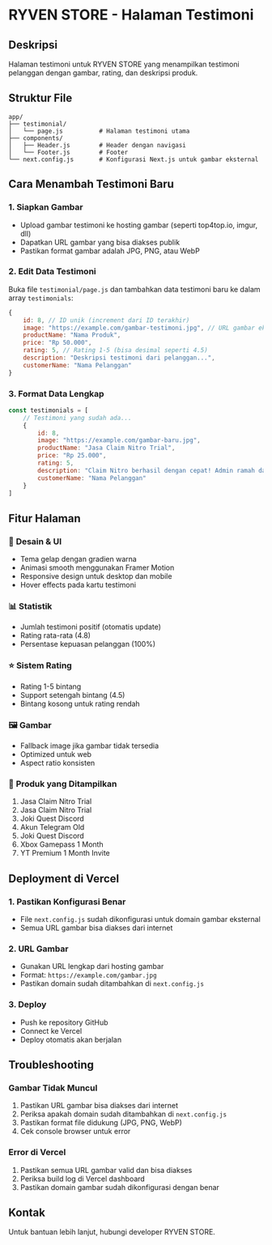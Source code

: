 # RYVEN STORE - Halaman Testimoni

## Deskripsi
Halaman testimoni untuk RYVEN STORE yang menampilkan testimoni pelanggan dengan gambar, rating, dan deskripsi produk.

## Struktur File
```
app/
├── testimonial/
│   └── page.js          # Halaman testimoni utama
├── components/
│   ├── Header.js        # Header dengan navigasi
│   └── Footer.js        # Footer
└── next.config.js       # Konfigurasi Next.js untuk gambar eksternal
```

## Cara Menambah Testimoni Baru

### 1. Siapkan Gambar
- Upload gambar testimoni ke hosting gambar (seperti top4top.io, imgur, dll)
- Dapatkan URL gambar yang bisa diakses publik
- Pastikan format gambar adalah JPG, PNG, atau WebP

### 2. Edit Data Testimoni
Buka file `testimonial/page.js` dan tambahkan data testimoni baru ke dalam array `testimonials`:

```javascript
{
    id: 8, // ID unik (increment dari ID terakhir)
    image: "https://example.com/gambar-testimoni.jpg", // URL gambar eksternal
    productName: "Nama Produk",
    price: "Rp 50.000",
    rating: 5, // Rating 1-5 (bisa desimal seperti 4.5)
    description: "Deskripsi testimoni dari pelanggan...",
    customerName: "Nama Pelanggan"
}
```

### 3. Format Data Lengkap
```javascript
const testimonials = [
    // Testimoni yang sudah ada...
    {
        id: 8,
        image: "https://example.com/gambar-baru.jpg",
        productName: "Jasa Claim Nitro Trial",
        price: "Rp 25.000",
        rating: 5,
        description: "Claim Nitro berhasil dengan cepat! Admin ramah dan responsive.",
        customerName: "Nama Pelanggan"
    }
]
```

## Fitur Halaman

### 🎨 **Desain & UI**
- Tema gelap dengan gradien warna
- Animasi smooth menggunakan Framer Motion
- Responsive design untuk desktop dan mobile
- Hover effects pada kartu testimoni

### 📊 **Statistik**
- Jumlah testimoni positif (otomatis update)
- Rating rata-rata (4.8)
- Persentase kepuasan pelanggan (100%)

### ⭐ **Sistem Rating**
- Rating 1-5 bintang
- Support setengah bintang (4.5)
- Bintang kosong untuk rating rendah

### 🖼️ **Gambar**
- Fallback image jika gambar tidak tersedia
- Optimized untuk web
- Aspect ratio konsisten

### 🎯 **Produk yang Ditampilkan**
1. Jasa Claim Nitro Trial
2. Jasa Claim Nitro Trial
3. Joki Quest Discord
4. Akun Telegram Old
5. Joki Quest Discord
6. Xbox Gamepass 1 Month
7. YT Premium 1 Month Invite

## Deployment di Vercel

### 1. Pastikan Konfigurasi Benar
- File `next.config.js` sudah dikonfigurasi untuk domain gambar eksternal
- Semua URL gambar bisa diakses dari internet

### 2. URL Gambar
- Gunakan URL lengkap dari hosting gambar
- Format: `https://example.com/gambar.jpg`
- Pastikan domain sudah ditambahkan di `next.config.js`

### 3. Deploy
- Push ke repository GitHub
- Connect ke Vercel
- Deploy otomatis akan berjalan

## Troubleshooting

### Gambar Tidak Muncul
1. Pastikan URL gambar bisa diakses dari internet
2. Periksa apakah domain sudah ditambahkan di `next.config.js`
3. Pastikan format file didukung (JPG, PNG, WebP)
4. Cek console browser untuk error

### Error di Vercel
1. Pastikan semua URL gambar valid dan bisa diakses
2. Periksa build log di Vercel dashboard
3. Pastikan domain gambar sudah dikonfigurasi dengan benar

## Kontak
Untuk bantuan lebih lanjut, hubungi developer RYVEN STORE.
